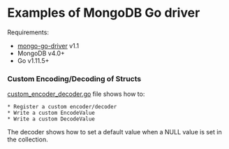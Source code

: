 # Examples of MongoDB Go driver

Requirements:
 * [mongo-go-driver](https://godoc.org/go.mongodb.org/mongo-driver/mongo) v1.1
 * MongoDB v4.0+ 
 * Go v1.11.5+
 

### Custom Encoding/Decoding of Structs 

[custom_encoder_decoder.go](./custom_encoder_decoder.go) file shows how to: 

    * Register a custom encoder/decoder
    * Write a custom EncodeValue
    * Write a custom DecodeValue

The decoder shows how to set a default value when a NULL value is set in the collection. 


